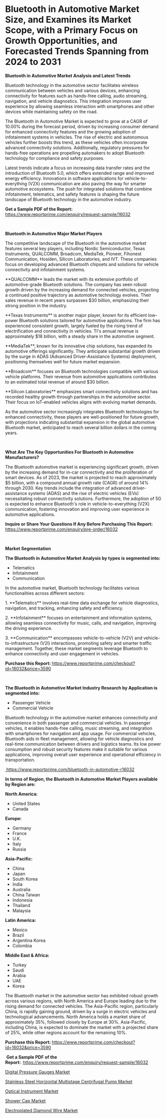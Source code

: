 <p><h1>Bluetooth in Automotive Market Size, and Examines its Market Scope, with a Primary Focus on Growth Opportunities, and Forecasted Trends Spanning from 2024 to 2031</h1></p><p><strong>Bluetooth in Automotive Market Analysis and Latest Trends</strong></p>
<p><p>Bluetooth technology in the automotive sector facilitates wireless communication between vehicles and various devices, enhancing connectivity for features such as hands-free calling, audio streaming, navigation, and vehicle diagnostics. This integration improves user experience by allowing seamless interaction with smartphones and other devices while maintaining safety on the road.</p><p>The Bluetooth in Automotive Market is expected to grow at a CAGR of 10.00% during the forecast period, driven by increasing consumer demand for enhanced connectivity features and the growing adoption of infotainment systems in vehicles. The rise of electric and autonomous vehicles further boosts this trend, as these vehicles often incorporate advanced connectivity solutions. Additionally, regulatory pressures for hands-free operations are propelling automakers to adopt Bluetooth technology for compliance and safety purposes.</p><p>Latest trends indicate a focus on increasing data transfer rates and the introduction of Bluetooth 5.0, which offers extended range and improved energy efficiency. Innovations in software applications for vehicle-to-everything (V2X) communication are also paving the way for smarter automotive ecosystems. The push for integrated solutions that combine infotainment, telematics, and safety features is shaping the future landscape of Bluetooth technology in the automotive industry.</p></p>
<p><strong>Get a Sample PDF of the Report:&nbsp;</strong> <a href="https://www.reportprime.com/enquiry/request-sample/16032?utm_campaign=1106&utm_medium=2&utm_source=Github&utm_content=ia&utm_term=30112024&utm_id=bluetooth-in-automotive">https://www.reportprime.com/enquiry/request-sample/16032</a></p>
<p>&nbsp;</p>
<p><strong>Bluetooth in Automotive Major Market Players</strong></p>
<p><p>The competitive landscape of the Bluetooth in the automotive market features several key players, including Nordic Semiconductor, Texas Instruments, QUALCOMM, Broadcom, MediaTek, Pioneer, Fihonest Communication, Hosiden, Silicon Laboratories, and IVT. These companies focus on developing advanced Bluetooth chipsets and solutions for vehicle connectivity and infotainment systems.</p><p>**QUALCOMM** leads the market with its extensive portfolio of automotive-grade Bluetooth solutions. The company has seen robust growth driven by the increasing demand for connected vehicles, projecting a continued positive trajectory as automotive technology evolves. Their sales revenue in recent years surpasses $30 billion, emphasizing their strong position in the industry.</p><p>**Texas Instruments** is another major player, known for its efficient low-power Bluetooth solutions tailored for automotive applications. The firm has experienced consistent growth, largely fueled by the rising trend of electrification and connectivity in vehicles. TI's annual revenue is approximately $18 billion, with a steady share in the automotive segment.</p><p>**MediaTek**, known for its innovative chip solutions, has expanded its automotive offerings significantly. They anticipate substantial growth driven by the surge in ADAS (Advanced Driver-Assistance Systems) deployment, positioning themselves well for future market expansion.</p><p>**Broadcom** focuses on Bluetooth technologies compatible with various vehicle platforms. Their revenue from automotive applications contributes to an estimated total revenue of around $30 billion.</p><p>**Silicon Laboratories** emphasizes smart connectivity solutions and has recorded healthy growth through partnerships in the automotive sector. Their focus on IoT-enabled vehicles aligns with evolving market demands.</p><p>As the automotive sector increasingly integrates Bluetooth technologies for enhanced connectivity, these players are well-positioned for future growth, with projections indicating substantial expansion in the global automotive Bluetooth market, anticipated to reach several billion dollars in the coming years.</p></p>
<p>&nbsp;</p>
<p><strong>What Are The Key Opportunities For Bluetooth in Automotive Manufacturers?</strong></p>
<p><p>The Bluetooth automotive market is experiencing significant growth, driven by the increasing demand for in-car connectivity and the proliferation of smart devices. As of 2023, the market is projected to reach approximately $5 billion, with a compound annual growth rate (CAGR) of around 14% through 2030. Key trends include the integration of advanced driver-assistance systems (ADAS) and the rise of electric vehicles (EVs) necessitating robust connectivity solutions. Furthermore, the adoption of 5G is expected to enhance Bluetooth's role in vehicle-to-everything (V2X) communication, fostering innovation and improving user experience in automotive applications.</p></p>
<p><strong>Inquire or Share Your Questions If Any Before Purchasing This Report:</strong> <a href="https://www.reportprime.com/enquiry/pre-order/16032?utm_campaign=1106&utm_medium=2&utm_source=Github&utm_content=ia&utm_term=30112024&utm_id=bluetooth-in-automotive">https://www.reportprime.com/enquiry/pre-order/16032</a></p>
<p>&nbsp;</p>
<p><strong>Market Segmentation</strong></p>
<p><strong>The Bluetooth in Automotive Market Analysis by types is segmented into:</strong></p>
<p><ul><li>Telematics</li><li>Infotainment</li><li>Communication</li></ul></p>
<p><p>In the automotive market, Bluetooth technology facilitates various functionalities across different sectors: </p><p>1. **Telematics** involves real-time data exchange for vehicle diagnostics, navigation, and tracking, enhancing safety and efficiency. </p><p>2. **Infotainment** focuses on entertainment and information systems, allowing seamless connectivity for music, calls, and navigation, improving the driving experience. </p><p>3. **Communication** encompasses vehicle-to-vehicle (V2V) and vehicle-to-infrastructure (V2I) interactions, promoting safety and smarter traffic management. Together, these market segments leverage Bluetooth to enhance connectivity and user engagement in vehicles.</p></p>
<p><strong>Purchase this Report:&nbsp;</strong><a href="https://www.reportprime.com/checkout?id=16032&price=3590&utm_campaign=1106&utm_medium=2&utm_source=Github&utm_content=ia&utm_term=30112024&utm_id=bluetooth-in-automotive">https://www.reportprime.com/checkout?id=16032&price=3590</a></p>
<p>&nbsp;</p>
<p><strong>The Bluetooth in Automotive Market Industry Research by Application is segmented into:</strong></p>
<p><ul><li>Passenger Vehicle</li><li>Commercial Vehicle</li></ul></p>
<p><p>Bluetooth technology in the automotive market enhances connectivity and convenience in both passenger and commercial vehicles. In passenger vehicles, it enables hands-free calling, music streaming, and integration with smartphones for navigation and app usage. For commercial vehicles, Bluetooth aids in fleet management, allowing for vehicle diagnostics and real-time communication between drivers and logistics teams. Its low power consumption and robust security features make it suitable for various applications, improving overall user experience and operational efficiency in transportation.</p></p>
<p><a href="https://www.reportprime.com/bluetooth-in-automotive-r16032?utm_campaign=1106&utm_medium=2&utm_source=Github&utm_content=ia&utm_term=30112024&utm_id=bluetooth-in-automotive">&nbsp;https://www.reportprime.com/bluetooth-in-automotive-r16032</a></p>
<p><strong>In terms of Region, the Bluetooth in Automotive Market Players available by Region are:</strong></p>
<p>
    <p> <strong> North America: </strong>
        <ul>
            <li>United States</li>
            <li>Canada</li>
        </ul>
        </p> 
    <p> <strong> Europe: </strong>
        <ul>
            <li>Germany</li>
            <li>France</li>
            <li>U.K.</li>
            <li>Italy</li>
            <li>Russia</li>
        </ul>
        </p> 
    <p> <strong> Asia-Pacific: </strong>
        <ul>
            <li>China</li>
            <li>Japan</li>
            <li>South Korea</li>
            <li>India</li>
            <li>Australia</li>
            <li>China Taiwan</li>
            <li>Indonesia</li>
            <li>Thailand</li>
            <li>Malaysia</li>
        </ul>
        </p> 
    <p> <strong> Latin America: </strong>
        <ul>
            <li>Mexico</li>
            <li>Brazil</li>
            <li>Argentina Korea</li>
            <li>Colombia</li>
        </ul>
        </p> 
    <p> <strong> Middle East & Africa: </strong>
        <ul>
            <li>Turkey</li>
            <li>Saudi</li>
            <li>Arabia</li>
            <li>UAE</li>
            <li>Korea</li>
        </ul>
    </p>
    </p>
<p><p>The Bluetooth market in the automotive sector has exhibited robust growth across various regions, with North America and Europe leading due to the rising demand for connected vehicles. The Asia-Pacific region, particularly China, is rapidly gaining ground, driven by a surge in electric vehicles and technological advancements. North America holds a market share of approximately 35%, followed closely by Europe at 30%. Asia-Pacific, including China, is expected to dominate the market with a projected share of 25%, while other regions account for the remaining 10%.</p></p>
<p><strong>Purchase this Report: </strong><a href="https://www.reportprime.com/checkout?id=16032&price=3590&utm_campaign=1106&utm_medium=2&utm_source=Github&utm_content=ia&utm_term=30112024&utm_id=bluetooth-in-automotive">https://www.reportprime.com/checkout?id=16032&price=3590</a></p>
<p>&nbsp;<strong>Get a Sample PDF of the Report:&nbsp;&nbsp;</strong><a href="https://www.reportprime.com/enquiry/request-sample/16032?utm_campaign=1106&utm_medium=2&utm_source=Github&utm_content=ia&utm_term=30112024&utm_id=bluetooth-in-automotive">https://www.reportprime.com/enquiry/request-sample/16032</a></p>
<p><strong></strong></p>
<p><p><a href="https://www.linkedin.com/pulse/navigating-global-digital-pressure-gauges-market-landscape-trends-xo7qc?utm_campaign=1106&utm_medium=2&utm_source=Github&utm_content=ia&utm_term=30112024&utm_id=bluetooth-in-automotive">Digital Pressure Gauges Market</a></p><p><a href="https://issuu.com/reportprime-2/docs/stainless-steel-horizontal-multistage-centrifugal-?utm_campaign=1106&utm_medium=2&utm_source=Github&utm_content=ia&utm_term=30112024&utm_id=bluetooth-in-automotive">Stainless Steel Horizontal Multistage Centrifugal Pump Market</a></p><p><a href="https://issuu.com/reportprime-2/docs/optical-instrument-market-size-2030.pptx?utm_campaign=1106&utm_medium=2&utm_source=Github&utm_content=ia&utm_term=30112024&utm_id=bluetooth-in-automotive">Optical Instrument Market</a></p><p><a href="https://www.linkedin.com/pulse/shower-cap-spectrum-usage-patterns-sector-evolution-2024-2031-pcd8c?utm_campaign=1106&utm_medium=2&utm_source=Github&utm_content=ia&utm_term=30112024&utm_id=bluetooth-in-automotive">Shower Cap Market</a></p><p><a href="https://www.linkedin.com/pulse/emerging-technologies-reshaping-electroplated-diamond-wire-t6s7f?utm_campaign=1106&utm_medium=2&utm_source=Github&utm_content=ia&utm_term=30112024&utm_id=bluetooth-in-automotive">Electroplated Diamond Wire Market</a></p></p>